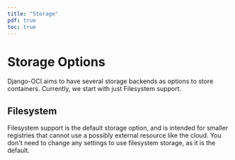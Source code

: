```yaml
---
title: "Storage"
pdf: true
toc: true
---
```


# Storage Options

Django-OCI aims to have several storage backends as options to store containers.
Currently, we start with just Filesystem support.

## Filesystem

Filesystem support is the default storage option, and is intended for smaller
registries that cannot use a possibly external resource like the cloud. You
don't need to change any settings to use filesystem storage, as it is the default.

